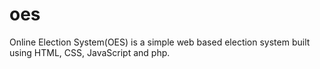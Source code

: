 # oes
Online Election System(OES) is a simple web based election system built using HTML, CSS, JavaScript and php.

